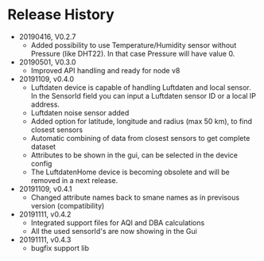 # Release History

* 20190416, V0.2.7
  * Added possibility to use Temperature/Humidity sensor without Pressure (like DHT22). In that case Pressure will have value 0.
* 20190501, V0.3.0
  * Improved API handling and ready for node v8
* 20191109, v0.4.0
  * Luftdaten device is capable of handling Luftdaten and local sensor. In the SensorId field you can input a Luftdaten sensor ID or a local IP address.
  * Luftdaten noise sensor added
  * Added option for latitude, longitude and radius (max 50 km), to find closest sensors
  * Automatic combining of data from closest sensors to get complete dataset
  * Attributes to be shown in the gui, can be selected in the device config
  * The LuftdatenHome device is becoming obsolete and will be removed in a next release.
* 20191109, v0.4.1
  * Changed attribute names back to smane names as in previsous version (compatibility)
* 20191111, v0.4.2
  * Integrated support files for AQI and DBA calculations
  * All the used sensorId's are now showing in the Gui
* 20191111, v0.4.3
  * bugfix support lib
